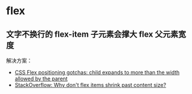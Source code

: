 # flex

## 文字不换行的 flex-item 子元素会撑大 flex 父元素宽度

解决方案：

- [CSS Flex positioning gotchas: child expands to more than the width allowed by the parent](https://medium.com/@gaurav5430/css-flex-positioning-gotchas-child-expands-to-more-than-the-width-allowed-by-the-parent-799c37428dd6)
- [StackOverflow: Why don't flex items shrink past content size?](https://stackoverflow.com/questions/36247140/why-dont-flex-items-shrink-past-content-size)
